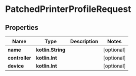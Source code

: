 
# PatchedPrinterProfileRequest

## Properties
Name | Type | Description | Notes
------------ | ------------- | ------------- | -------------
**name** | **kotlin.String** |  |  [optional]
**controller** | **kotlin.Int** |  |  [optional]
**device** | **kotlin.Int** |  |  [optional]



